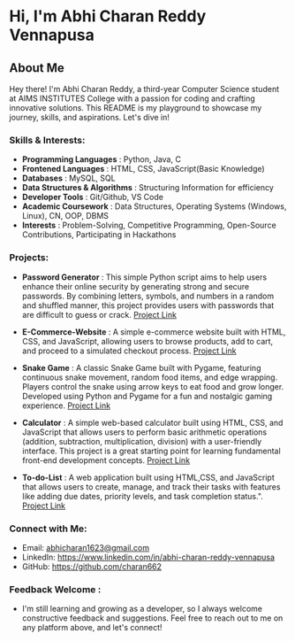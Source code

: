 
# Hi, I'm Abhi Charan Reddy Vennapusa

## About Me

Hey there! I'm Abhi Charan Reddy, a third-year Computer Science student at AIMS INSTITUTES College with a passion for coding and crafting innovative solutions. This README is my playground to showcase my journey, skills, and aspirations. Let's dive in!

### Skills & Interests:

- **Programming Languages**          : Python, Java, C
- **Frontened Languages**            : HTML, CSS, JavaScript(Basic Knowledge)
- **Databases**                      : MySQL, SQL
- **Data Structures & Algorithms**   : Structuring Information for efficiency
- **Developer Tools**                : Git/Github, VS Code
- **Academic Coursework**            : Data Structures, Operating Systems (Windows, Linux), CN, OOP, DBMS
- **Interests**                      : Problem-Solving, Competitive Programming, Open-Source Contributions, Participating in Hackathons

### Projects:

- **Password Generator** : This simple Python script aims to help users enhance their online security by generating strong and secure passwords. By combining letters, symbols, and numbers in a random and shuffled manner, this project provides users with passwords that are difficult to guess or crack. [Project Link](https://github.com/charan662/Password-Generator.git)

- **E-Commerce-Website** : A simple e-commerce website built with HTML, CSS, and JavaScript, allowing users to browse products, add to cart, and proceed to a simulated checkout process. [Project Link](https://github.com/charan62/E-Commerce-Website)

- **Snake Game** : A classic Snake Game built with Pygame, featuring continuous snake movement, random food items, and edge wrapping. Players control the snake using arrow keys to eat food and grow longer. Developed using Python and Pygame for a fun and nostalgic gaming experience. [Project Link](https://github.com/charan662/Snake-Game.git)

- **Calculator** : A simple web-based calculator built using HTML, CSS, and JavaScript that allows users to perform basic arithmetic operations (addition, subtraction, multiplication, division) with a user-friendly interface. This project is a great starting point for learning fundamental front-end development concepts. [Project Link](https://github.com/charan662/Calculator.git)

- **To-do-List** : A web application built using HTML,CSS, and JavaScript that allows users to create, manage, and track their tasks with features like adding due dates, priority levels, and task completion status.". [Project Link](https://github.com/charan662/To-do-List.git)

### Connect with Me:

- Email: abhicharan1623@gmail.com
- LinkedIn: https://www.linkedin.com/in/abhi-charan-reddy-vennapusa
- GitHub: https://github.com/charan662

### Feedback Welcome :
- I'm still learning and growing as a developer, so I always welcome constructive feedback and suggestions. Feel free to reach out to me on any platform above, and let's connect!
